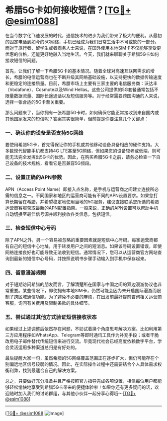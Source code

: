 # 希腊5G卡如何接收短信？[[TG💪+ @esim1088](https://t.me/s/esim1088)]

在当今数字化飞速发展的时代，通信技术的进步为我们带来了极大的便利。从最初的固定电话到如今的5G网络，手机已经成为我们日常生活中不可或缺的一部分。而对于旅行者、留学生或者商务人士来说，在国外使用本地SIM卡不仅能够享受更优惠的价格，还能更好地融入当地生活。今天，我们就来聊聊关于希腊5G卡如何接收短信的问题。

首先，让我们了解一下希腊5G卡的基本情况。随着全球对高速互联网需求的增长，希腊的电信运营商也在不断升级其网络基础设施，以支持更快的数据传输速度和更稳定的连接质量。目前，希腊市场上主要有三家主要的电信服务商：沃达丰（Vodafone）、Cosmote以及Wind Hellas。这些公司提供的5G套餐通常包括不限量数据流量、国际长途通话以及短信服务等。对于经常需要跨国沟通的人来说，选择一张合适的5G卡至关重要。

那么问题来了，当你拥有一张希腊5G卡时，如何确保它能正常接收到来自国内或其他国家发来的短信呢？答案其实很简单，但前提是你要注意几个关键点：

### 一、确认你的设备是否支持5G网络

要使用希腊5G卡，首先得保证你的手机或其他移动设备具备相应的硬件支持。大多数现代智能手机都支持4G LTE甚至5G网络，但如果您的设备较老或低端，则可能无法完全发挥出5G卡的优势。因此，在购买希腊5G卡之前，请务必检查一下自己设备的技术规格，看看它是否兼容5G频段。

### 二、设置正确的APN参数

APN（Access Point Name）即接入点名称，是手机与运营商之间建立连接所必需的信息之一。不同国家和地区的运营商可能有不同的APN设置要求。如果您打算长期留在希腊，并希望稳定地使用当地的5G服务，建议直接联系您所选的希腊运营商客服获取最新的APN配置指南。一般来说，正确的APN设置可以帮助手机自动切换至最佳信号源并顺利接收各类信息，包括短信。

### 三、检查短信中心号码

除了APN之外，另一个容易被忽略的重要因素就是短信中心号码。每家运营商都有自己的短信中心地址，用于转发用户之间的短消息。如果该号码设置错误，即使网络连接良好也可能导致无法收到短信。通常情况下，您可以从运营商官方网站查询到最新的短信中心号码，并按照说明书步骤手动输入到手机中保存起来。

### 四、留意漫游规则

对于短期访问希腊的朋友而言，了解清楚所在国家与中国之间的双边漫游协议也非常重要。某些情况下，即使拥有本地SIM卡，仍然可能会因为未开启国际漫游而限制了跨区域通信功能。为了避免不必要的麻烦，在出发前最好提前咨询相关运营商客服，询问有关费用及限制条款的具体细节。

### 五、尝试通过其他方式验证短信接收状态

如果经过上述调整后依然存在问题，不妨试着换个角度思考解决方案。比如利用第三方应用程序如WhatsApp、Telegram等即时通讯工具作为补充手段；或者干脆改用电子邮件替代传统短信来进行交流。毕竟现代社会已经高度依赖数字平台，学会灵活运用多种渠道总归是有好处的。

最后提醒大家一句，虽然希腊的5G网络覆盖范围正在逐步扩大，但仍可能存在个别偏远地区信号较弱的情况。因此，在实际操作过程中还需要结合个人具体需求权衡利弊，找到最适合自己的解决方案。

总之，只要做好充分准备并且严格按照官方指导完成各项设置，相信每位用户都能够轻松愉快地享受到希腊5G卡带来的便捷体验啦！如果你还有更多疑问的话，欢迎随时加入我们的讨论群组，与其他小伙伴一起分享心得哦～[[TG💪+ @esim1088](https://t.me/s/esim1088)]

---

[[TG💪+ @esim1088](https://t.me/s/esim1088) ![Image](https://i.postimg.cc/4NQfJmqS/Snipaste-2025-05-13-00-14-12.png)]